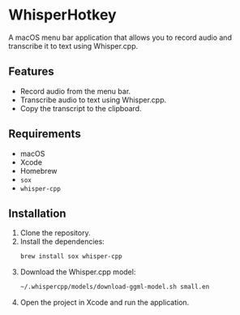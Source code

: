 # WhisperHotkey

A macOS menu bar application that allows you to record audio and transcribe it to text using Whisper.cpp.

## Features

- Record audio from the menu bar.
- Transcribe audio to text using Whisper.cpp.
- Copy the transcript to the clipboard.

## Requirements

- macOS
- Xcode
- Homebrew
- `sox`
- `whisper-cpp`

## Installation

1. Clone the repository.
2. Install the dependencies:
   ```bash
   brew install sox whisper-cpp
   ```
3. Download the Whisper.cpp model:
   ```bash
   ~/.whispercpp/models/download-ggml-model.sh small.en
   ```
4. Open the project in Xcode and run the application.
